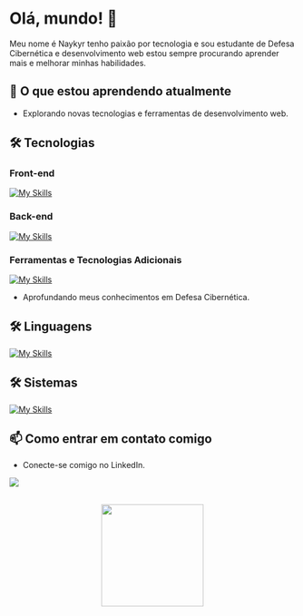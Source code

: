 # Olá, mundo! 👋

Meu nome é Naykyr tenho paixão por tecnologia e sou estudante de Defesa Cibernética e desenvolvimento web estou sempre procurando aprender mais e melhorar minhas habilidades.

## 🌱 O que estou aprendendo atualmente

- Explorando novas tecnologias e ferramentas de desenvolvimento web.

## 🛠️ Tecnologias

### Front-end

[![My Skills](https://skillicons.dev/icons?i=html,css,js,vue)](https://skillicons.dev)

### Back-end

[![My Skills](https://skillicons.dev/icons?i=php,mysql,sqlite,java)](https://skillicons.dev)

### Ferramentas e Tecnologias Adicionais

[![My Skills](https://skillicons.dev/icons?i=git,github)](https://skillicons.dev)

- Aprofundando meus conhecimentos em Defesa Cibernética.
  
## 🛠️ Linguagens

[![My Skills](https://skillicons.dev/icons?i=bash,c,py,powershell)](https://skillicons.dev)

## 🛠️ Sistemas

[![My Skills](https://skillicons.dev/icons?i=kali,linux,windows)](https://skillicons.dev)

## 📫 Como entrar em contato comigo

- Conecte-se comigo no LinkedIn.<br>
<p>
  <a href="https://www.linkedin.com/in/naykyr-oliveira/" target="_blank">
    <img src="https://skillicons.dev/icons?i=linkedin" />
  </a>
</p>
<div align="center" style="display: inline_block"><br>
    <img  height="180em" src="https://github-readme-stats.vercel.app/api/top-langs/?username=NaykyrOliveira&layout=compact">
</div>

<div align="center" style="display: inline_block"><br> 
</div>
